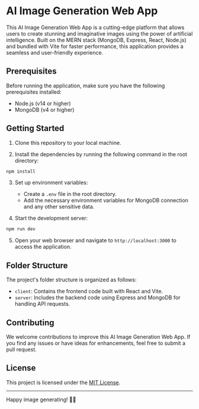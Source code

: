 # AI Image Generation Web App

This AI Image Generation Web App is a cutting-edge platform that allows users to create stunning and imaginative images using the power of artificial intelligence. Built on the MERN stack (MongoDB, Express, React, Node.js) and bundled with Vite for faster performance, this application provides a seamless and user-friendly experience.

## Prerequisites

Before running the application, make sure you have the following prerequisites installed:

- Node.js (v14 or higher)
- MongoDB (v4 or higher)

## Getting Started

1. Clone this repository to your local machine.

2. Install the dependencies by running the following command in the root directory:

```bash
npm install
```

3. Set up environment variables:
   - Create a `.env` file in the root directory.
   - Add the necessary environment variables for MongoDB connection and any other sensitive data.

4. Start the development server:

```bash
npm run dev
```

5. Open your web browser and navigate to `http://localhost:3000` to access the application.

## Folder Structure

The project's folder structure is organized as follows:

- `client`: Contains the frontend code built with React and Vite.
- `server`: Includes the backend code using Express and MongoDB for handling API requests.

## Contributing

We welcome contributions to improve this AI Image Generation Web App. If you find any issues or have ideas for enhancements, feel free to submit a pull request.

## License

This project is licensed under the [MIT License](LICENSE).

---
Happy image generating! 🎨🌟
